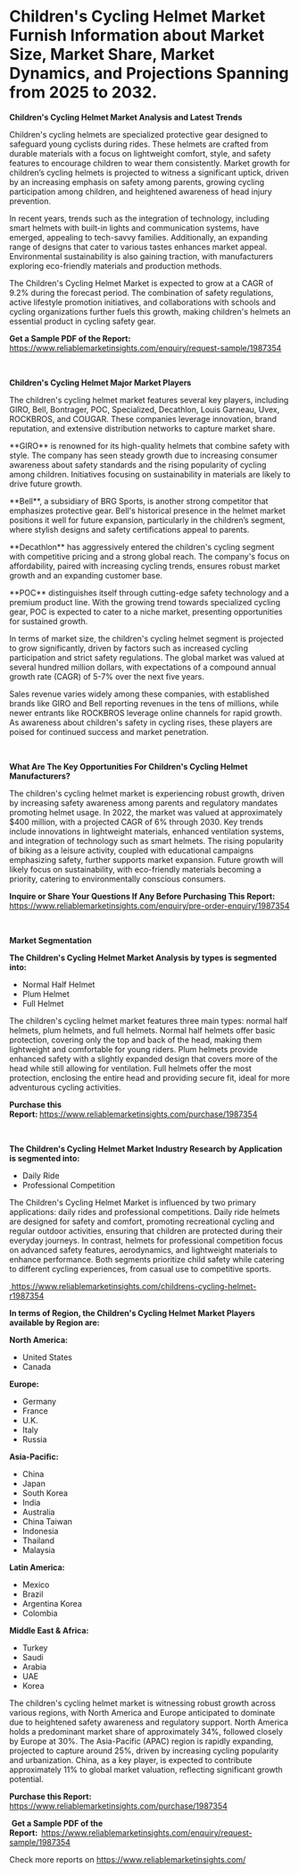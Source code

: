 <p><h1>Children's Cycling Helmet Market Furnish Information about Market Size, Market Share, Market Dynamics, and Projections Spanning from 2025 to 2032.</h1></p><p><strong>Children's Cycling Helmet Market Analysis and Latest Trends</strong></p>
<p><p>Children's cycling helmets are specialized protective gear designed to safeguard young cyclists during rides. These helmets are crafted from durable materials with a focus on lightweight comfort, style, and safety features to encourage children to wear them consistently. Market growth for children’s cycling helmets is projected to witness a significant uptick, driven by an increasing emphasis on safety among parents, growing cycling participation among children, and heightened awareness of head injury prevention.</p><p>In recent years, trends such as the integration of technology, including smart helmets with built-in lights and communication systems, have emerged, appealing to tech-savvy families. Additionally, an expanding range of designs that cater to various tastes enhances market appeal. Environmental sustainability is also gaining traction, with manufacturers exploring eco-friendly materials and production methods.</p><p>The Children's Cycling Helmet Market is expected to grow at a CAGR of 9.2% during the forecast period. The combination of safety regulations, active lifestyle promotion initiatives, and collaborations with schools and cycling organizations further fuels this growth, making children's helmets an essential product in cycling safety gear.</p></p>
<p><strong>Get a Sample PDF of the Report:&nbsp;</strong> <a href="https://www.reliablemarketinsights.com/enquiry/request-sample/1987354?utm_campaign=3291&utm_medium=2&utm_source=Github&utm_content=ia&utm_term=06042025&utm_id=childrens-cycling-helmet">https://www.reliablemarketinsights.com/enquiry/request-sample/1987354</a></p>
<p>&nbsp;</p>
<p><strong>Children's Cycling Helmet Major Market Players</strong></p>
<p><p>The children's cycling helmet market features several key players, including GIRO, Bell, Bontrager, POC, Specialized, Decathlon, Louis Garneau, Uvex, ROCKBROS, and COUGAR. These companies leverage innovation, brand reputation, and extensive distribution networks to capture market share.</p><p>**GIRO** is renowned for its high-quality helmets that combine safety with style. The company has seen steady growth due to increasing consumer awareness about safety standards and the rising popularity of cycling among children. Initiatives focusing on sustainability in materials are likely to drive future growth.</p><p>**Bell**, a subsidiary of BRG Sports, is another strong competitor that emphasizes protective gear. Bell's historical presence in the helmet market positions it well for future expansion, particularly in the children’s segment, where stylish designs and safety certifications appeal to parents.</p><p>**Decathlon** has aggressively entered the children's cycling segment with competitive pricing and a strong global reach. The company's focus on affordability, paired with increasing cycling trends, ensures robust market growth and an expanding customer base.</p><p>**POC** distinguishes itself through cutting-edge safety technology and a premium product line. With the growing trend towards specialized cycling gear, POC is expected to cater to a niche market, presenting opportunities for sustained growth.</p><p>In terms of market size, the children's cycling helmet segment is projected to grow significantly, driven by factors such as increased cycling participation and strict safety regulations. The global market was valued at several hundred million dollars, with expectations of a compound annual growth rate (CAGR) of 5-7% over the next five years.</p><p>Sales revenue varies widely among these companies, with established brands like GIRO and Bell reporting revenues in the tens of millions, while newer entrants like ROCKBROS leverage online channels for rapid growth. As awareness about children's safety in cycling rises, these players are poised for continued success and market penetration.</p></p>
<p>&nbsp;</p>
<p><strong>What Are The Key Opportunities For Children's Cycling Helmet Manufacturers?</strong></p>
<p><p>The children's cycling helmet market is experiencing robust growth, driven by increasing safety awareness among parents and regulatory mandates promoting helmet usage. In 2022, the market was valued at approximately $400 million, with a projected CAGR of 6% through 2030. Key trends include innovations in lightweight materials, enhanced ventilation systems, and integration of technology such as smart helmets. The rising popularity of biking as a leisure activity, coupled with educational campaigns emphasizing safety, further supports market expansion. Future growth will likely focus on sustainability, with eco-friendly materials becoming a priority, catering to environmentally conscious consumers.</p></p>
<p><strong>Inquire or Share Your Questions If Any Before Purchasing This Report:</strong> <a href="https://www.reliablemarketinsights.com/enquiry/pre-order-enquiry/1987354?utm_campaign=3291&utm_medium=2&utm_source=Github&utm_content=ia&utm_term=06042025&utm_id=childrens-cycling-helmet">https://www.reliablemarketinsights.com/enquiry/pre-order-enquiry/1987354</a></p>
<p>&nbsp;</p>
<p><strong>Market Segmentation</strong></p>
<p><strong>The Children's Cycling Helmet Market Analysis by types is segmented into:</strong></p>
<p><ul><li>Normal Half Helmet</li><li>Plum Helmet</li><li>Full Helmet</li></ul></p>
<p><p>The children's cycling helmet market features three main types: normal half helmets, plum helmets, and full helmets. Normal half helmets offer basic protection, covering only the top and back of the head, making them lightweight and comfortable for young riders. Plum helmets provide enhanced safety with a slightly expanded design that covers more of the head while still allowing for ventilation. Full helmets offer the most protection, enclosing the entire head and providing secure fit, ideal for more adventurous cycling activities.</p></p>
<p><strong>Purchase this Report:&nbsp;</strong><a href="https://www.reliablemarketinsights.com/purchase/1987354?utm_campaign=3291&utm_medium=2&utm_source=Github&utm_content=ia&utm_term=06042025&utm_id=childrens-cycling-helmet">https://www.reliablemarketinsights.com/purchase/1987354</a></p>
<p>&nbsp;</p>
<p><strong>The Children's Cycling Helmet Market Industry Research by Application is segmented into:</strong></p>
<p><ul><li>Daily Ride</li><li>Professional Competition</li></ul></p>
<p><p>The Children's Cycling Helmet Market is influenced by two primary applications: daily rides and professional competitions. Daily ride helmets are designed for safety and comfort, promoting recreational cycling and regular outdoor activities, ensuring that children are protected during their everyday journeys. In contrast, helmets for professional competition focus on advanced safety features, aerodynamics, and lightweight materials to enhance performance. Both segments prioritize child safety while catering to different cycling experiences, from casual use to competitive sports.</p></p>
<p><a href="https://www.reliablemarketinsights.com/childrens-cycling-helmet-r1987354?utm_campaign=3291&utm_medium=2&utm_source=Github&utm_content=ia&utm_term=06042025&utm_id=childrens-cycling-helmet">&nbsp;https://www.reliablemarketinsights.com/childrens-cycling-helmet-r1987354</a></p>
<p><strong>In terms of Region, the Children's Cycling Helmet Market Players available by Region are:</strong></p>
<p>
    <p> <strong> North America: </strong>
        <ul>
            <li>United States</li>
            <li>Canada</li>
        </ul>
        </p> 
    <p> <strong> Europe: </strong>
        <ul>
            <li>Germany</li>
            <li>France</li>
            <li>U.K.</li>
            <li>Italy</li>
            <li>Russia</li>
        </ul>
        </p> 
    <p> <strong> Asia-Pacific: </strong>
        <ul>
            <li>China</li>
            <li>Japan</li>
            <li>South Korea</li>
            <li>India</li>
            <li>Australia</li>
            <li>China Taiwan</li>
            <li>Indonesia</li>
            <li>Thailand</li>
            <li>Malaysia</li>
        </ul>
        </p> 
    <p> <strong> Latin America: </strong>
        <ul>
            <li>Mexico</li>
            <li>Brazil</li>
            <li>Argentina Korea</li>
            <li>Colombia</li>
        </ul>
        </p> 
    <p> <strong> Middle East & Africa: </strong>
        <ul>
            <li>Turkey</li>
            <li>Saudi</li>
            <li>Arabia</li>
            <li>UAE</li>
            <li>Korea</li>
        </ul>
    </p>
    </p>
<p><p>The children's cycling helmet market is witnessing robust growth across various regions, with North America and Europe anticipated to dominate due to heightened safety awareness and regulatory support. North America holds a predominant market share of approximately 34%, followed closely by Europe at 30%. The Asia-Pacific (APAC) region is rapidly expanding, projected to capture around 25%, driven by increasing cycling popularity and urbanization. China, as a key player, is expected to contribute approximately 11% to global market valuation, reflecting significant growth potential.</p></p>
<p><strong>Purchase this Report: </strong><a href="https://www.reliablemarketinsights.com/purchase/1987354?utm_campaign=3291&utm_medium=2&utm_source=Github&utm_content=ia&utm_term=06042025&utm_id=childrens-cycling-helmet">https://www.reliablemarketinsights.com/purchase/1987354</a></p>
<p>&nbsp;<strong>Get a Sample PDF of the Report:&nbsp;&nbsp;</strong><a href="https://www.reliablemarketinsights.com/enquiry/request-sample/1987354?utm_campaign=3291&utm_medium=2&utm_source=Github&utm_content=ia&utm_term=06042025&utm_id=childrens-cycling-helmet">https://www.reliablemarketinsights.com/enquiry/request-sample/1987354</a></p>
<p><strong></strong></p>
<p>Check more reports on <a href="https://www.reliablemarketinsights.com/?utm_campaign=3291&utm_medium=2&utm_source=Github&utm_content=ia&utm_term=06042025&utm_id=childrens-cycling-helmet">https://www.reliablemarketinsights.com/</a></p>